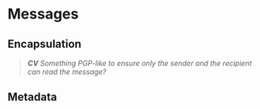 # Messages

## Encapsulation

> ***CV*** *Something PGP-like to ensure only the sender and the recipient can read the message?*


## Metadata


